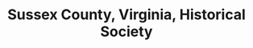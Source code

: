 ---
layout: repo
title: "Sussex County, Virginia, Historical Society"
id: 16751
permalink: repos/16751/
---